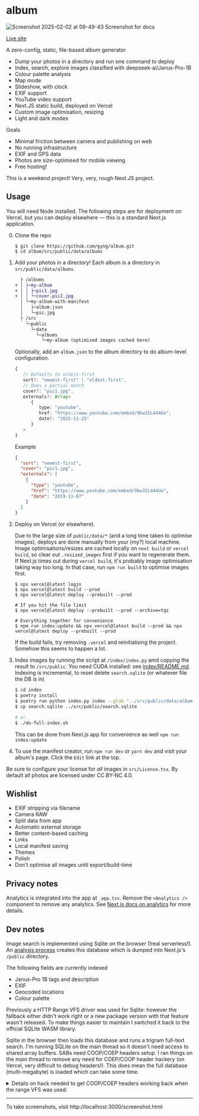 # album

![Screenshot 2025-02-02 at 06-49-43 Screenshot for docs](https://github.com/user-attachments/assets/92bd9ee8-af26-48af-b473-eb953e1d63c8)

[Live site](https://album-gyng.vercel.app/)

A zero-config, static, file-based album generator

- Dump your photos in a directory and run one command to deploy
- Index, search, explore images classified with deepseek-ai/Janus-Pro-1B
- Colour palette analysis
- Map mode
- Slideshow, with clock
- EXIF support
- YouTube video support
- Next.JS static build, deployed on Vercel
- Custom image optimisation, resizing
- Light and dark modes

Goals

- Minimal friction between camera and publishing on web
- No running infrastructure
- EXIF and GPS data
- Photos are size-optimised for mobile viewing
- Free hosting!

This is a weekend project! Very, very, rough Next.JS project.

## Usage

You will need Node installed. The following steps are for deployment on Vercel, but you can deploy elsewhere &mdash; this is a standard Next.js application.

0. Clone the repo

   ```
   $ git clone https://github.com/gyng/album.git
   $ cd album/src/public/data/albums
   ```

1. Add your photos in a directory! Each album is a directory in `src/public/data/albums`.

   ```diff
     ├ /albums
   + │ ├─my-album
   + │ │ ├─pic1.jpg
   + │ │ └─cover.pic2.jpg
     │ └─my-album-with-manifest
     │   ├─album.json
     │   └─pic.jpg
     ├ /src
       └─public
         └─data
           └─albums
             └─my-album (optimised images cached here)
   ```

   Optionally, add an `album.json` to the album directory to do album-level configuration.

   ```ts
   {
      // Defaults to oldest-first
      sort?: "newest-first" | "oldest-first",
      // Does a partial match
      cover?: "pic1.jpg",
      externals?: Array<
         {
            type: "youtube",
            href: "https://www.youtube.com/embed/9bw3IL444Uo",
            date?: "2025-11-25"
         }
      >
   }
   ```

   Example

   ```json
   {
     "sort": "newest-first",
     "cover": "pic1.jpg",
     "externals": [
       {
         "type": "youtube",
         "href": "https://www.youtube.com/embed/9bw3IL444Uo",
         "date": "2019-11-07"
       }
     ]
   }
   ```

2. Deploy on Vercel (or elsewhere).

   Due to the large size of `public/data/*` (and a long time taken to optimise images), deploys are done manually from your (my?) local machine. Image optimisations/resizes are cached locally on `next build` or `vercel build`, so clear out `.resized_images` first if you want to regenerate them. If Next.js times out during `vercel build`, it's probably image optimisation taking way too long. In that case, run `npm run build` to optimise images first.

   ```
   $ npx vercel@latest login
   $ npx vercel@latest build --prod
   $ npx vercel@latest deploy --prebuilt --prod

   # If you hit the file limit
   $ npx vercel@latest deploy --prebuilt --prod --archive=tgz

   # Everything together for convenience
   $ npm run index:update && npx vercel@latest build --prod && npx vercel@latest deploy --prebuilt --prod
   ```

   If the build fails, try removing `.vercel` and reinitialising the project. Somehow this seems to happen a lot.

3. Index images by running the script at `/index/index.py` amd copying the result to `/src/public`. You need CUDA installed: see [index/README.md](index/README.md). Indexing is incremental, to reset delete `search.sqlite` (or whatever file the DB is in)

   ```sh
   $ cd index
   $ poetry install
   $ poetry run python index.py index --glob "../src/public/data/albums/**/*.jpg" --dbpath "search.sqlite"
   $ cp search.sqlite ../src/public/search.sqlite

   # or
   $ ./do-full-index.sh
   ```

   This can be done from Next.js app for convenience as well `npm run index:update`

4. To use the manifest creator, run `npm run dev` or `yarn dev` and visit your album's page. Click the `Edit` link at the top.

Be sure to configure your license for _all_ images in `src/License.tsx`. By default all photos are licensed under CC BY-NC 4.0.

## Wishlist

- EXIF stripping via filename
- Camera RAW
- Split data from app
- Automatic external storage
- Better content-based caching
- Links
- Local manifest saving
- Themes
- Polish
- Don't optimise all images until export/build-time

## Privacy notes

Analytics is integrated into the app at `_app.tsx`. Remove the `<Analytics />` component to remove any analytics. See [Next.js docs on analytics](https://vercel.com/docs/concepts/analytics) for more details.

## Dev notes

Image search is implemented using Sqlite on the browser (!real serverless!). An [analysis process](index/index.py) creates this database which is dumped into Next.js's `/public` directory.

The following fields are currently indexed

- Janus-Pro 1B tags and description
- EXIF
- Geocoded locations
- Colour palette

Previously a HTTP Range VFS driver was used for Sqlite: however the fallback either didn't work right or a new package version with that feature wasn't released. To make things easier to maintain I switched it back to the official SQLite WASM library.

Sqlite in the browser then loads this database and runs a trigram full-text search. I'm running SQLite on the main thread so it doesn't need access to shared array buffers. SABs need COOP/COEP headers setup. I ran things on the main thread to remove any need for COEP/COOP header hackery (on Vercel, very difficult to debug headers!). This does mean the full database (multi-megabyte) is loaded which can take some time.

<details>
<summary>Details on hack needed to get COOP/COEP headers working back when the range VFS was used:</summary>
Vercel is unable to serve the library's JS files from Next.js's `_next/` build directory with these headers, even with configuration set up in next.config.js and vercel.json. Middleware and API functions cannot redirect or add headers to these files either.

A service worker modified from [coi-serviceworker](https://github.com/gzuidhof/coi-serviceworker) is used to add headers instead. This works, but has an unfortunate downside of requiring a page reload after initial install.

</details>

---

To take screenshots, visit http://localhost:3000/screenshot.html

